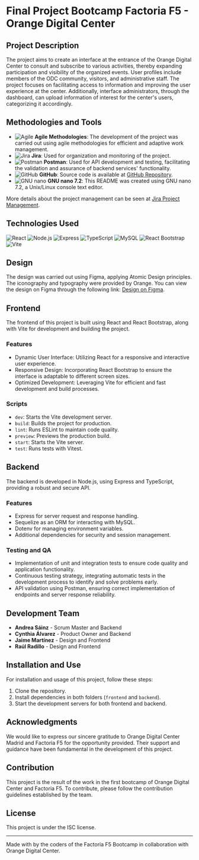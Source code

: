 # Final Project Bootcamp Factoria F5 - Orange Digital Center

## Project Description

The project aims to create an interface at the entrance of the Orange Digital Center to consult and subscribe to various activities, thereby expanding participation and visibility of the organized events. User profiles include members of the ODC community, visitors, and administrative staff. The project focuses on facilitating access to information and improving the user experience at the center. Additionally, interface administrators, through the dashboard, can upload information of interest for the center's users, categorizing it accordingly.

## Methodologies and Tools

- ![Agile](https://img.shields.io/badge/-Agile-4A154B?style=flat-square&logo=agile&logoColor=white) **Agile Methodologies**: The development of the project was carried out using agile methodologies for efficient and adaptive work management.
- ![Jira](https://img.shields.io/badge/-Jira-0052CC?style=flat-square&logo=jira&logoColor=white) **Jira**: Used for organization and monitoring of the project.
- ![Postman](https://img.shields.io/badge/-Postman-FF6C37?style=flat-square&logo=postman&logoColor=white) **Postman**: Used for API development and testing, facilitating the validation and assurance of backend services' functionality.
- ![GitHub](https://img.shields.io/badge/-GitHub-181717?style=flat-square&logo=github&logoColor=white) **GitHub**: Source code is available at [GitHub Repository](<GitHub Link>).
- ![GNU nano](https://img.shields.io/badge/-GNU%20nano-4EAA25?style=flat-square&logo=gnu&logoColor=white) **GNU nano 7.2**: This README was created using GNU nano 7.2, a Unix/Linux console text editor.

More details about the project management can be seen at [Jira Project Management](https://raulradillo.atlassian.net/jira/software/projects/ODC/boards/3/timeline?shared=&atlOrigin=eyJpIjoiZjkzOGMxYWVlNWY3NDhhNGE2NzA5NWExZjM0N2NlMzIiLCJwIjoiaiJ9).

## Technologies Used

![React](https://img.shields.io/badge/-React-61DAFB?style=flat-square&logo=react&logoColor=white)
![Node.js](https://img.shields.io/badge/-Node.js-339933?style=flat-square&logo=Node.js&logoColor=white)
![Express](https://img.shields.io/badge/-Express-000000?style=flat-square&logo=express&logoColor=white)
![TypeScript](https://img.shields.io/badge/-TypeScript-3178C6?style=flat-square&logo=typescript&logoColor=white)
![MySQL](https://img.shields.io/badge/-MySQL-4479A1?style=flat-square&logo=mysql&logoColor=white)
![React Bootstrap](https://img.shields.io/badge/-React%20Bootstrap-7952B3?style=flat-square&logo=bootstrap&logoColor=white)
![Vite](https://img.shields.io/badge/-Vite-B73BFE?style=flat-square&logo=vite&logoColor=white)

## Design

The design was carried out using Figma, applying Atomic Design principles. The iconography and typography were provided by Orange. You can view the design on Figma through the following link: [Design on Figma](https://www.figma.com/file/iLI0o1PSdWlBtvQXFg6f9T/Interfaz-ODC?type=design&node-id=0-1&mode=design&t=g3He0cjBmNJbupDO-0).

## Frontend

The frontend of this project is built using React and React Bootstrap, along with Vite for development and building the project.

### Features

- Dynamic User Interface: Utilizing React for a responsive and interactive user experience.
- Responsive Design: Incorporating React Bootstrap to ensure the interface is adaptable to different screen sizes.
- Optimized Development: Leveraging Vite for efficient and fast development and build processes.

### Scripts
- `dev`: Starts the Vite development server.
- `build`: Builds the project for production.
- `lint`: Runs ESLint to maintain code quality.
- `preview`: Previews the production build.
- `start`: Starts the Vite server.
- `test`: Runs tests with Vitest.

## Backend

The backend is developed in Node.js, using Express and TypeScript, providing a robust and secure API.

### Features

- Express for server request and response handling.
- Sequelize as an ORM for interacting with MySQL.
- Dotenv for managing environment variables.
- Additional dependencies for security and session management.

### Testing and QA

- Implementation of unit and integration tests to ensure code quality and application functionality.
- Continuous testing strategy, integrating automatic tests in the development process to identify and solve problems early.
- API validation using Postman, ensuring correct implementation of endpoints and server response reliability.

## Development Team

- **Andrea Sáinz** - Scrum Master and Backend
- **Cynthia Álvarez** - Product Owner and Backend
- **Jaime Martínez** - Design and Frontend
- **Raúl Radillo** - Design and Frontend

## Installation and Use

For installation and usage of this project, follow these steps:

1. Clone the repository.
2. Install dependencies in both folders (`frontend` and `backend`).
3. Start the development servers for both frontend and backend.

## Acknowledgments

We would like to express our sincere gratitude to Orange Digital Center Madrid and Factoria F5 for the opportunity provided. Their support and guidance have been fundamental in the development of this project.

## Contribution

This project is the result of the work in the first bootcamp of Orange Digital Center and Factoria F5. To contribute, please follow the contribution guidelines established by the team.

## License

This project is under the ISC license.

---

Made with by the coders of the Factoria F5 Bootcamp in collaboration with Orange Digital Center.

